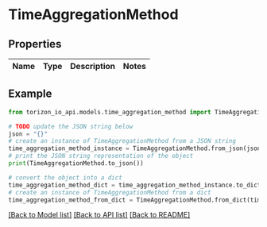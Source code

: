 # TimeAggregationMethod


## Properties

Name | Type | Description | Notes
------------ | ------------- | ------------- | -------------

## Example

```python
from torizon_io_api.models.time_aggregation_method import TimeAggregationMethod

# TODO update the JSON string below
json = "{}"
# create an instance of TimeAggregationMethod from a JSON string
time_aggregation_method_instance = TimeAggregationMethod.from_json(json)
# print the JSON string representation of the object
print(TimeAggregationMethod.to_json())

# convert the object into a dict
time_aggregation_method_dict = time_aggregation_method_instance.to_dict()
# create an instance of TimeAggregationMethod from a dict
time_aggregation_method_from_dict = TimeAggregationMethod.from_dict(time_aggregation_method_dict)
```
[[Back to Model list]](../README.md#documentation-for-models) [[Back to API list]](../README.md#documentation-for-api-endpoints) [[Back to README]](../README.md)


